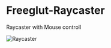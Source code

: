 # Freeglut-Raycaster
Raycaster with Mouse controll 

![Raycaster](https://user-images.githubusercontent.com/55063400/94570616-52e07800-026f-11eb-8605-62bac963c3a5.png)
